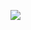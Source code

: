 <p><img src="https://img2.joyreactor.cc/pics/post/full/it-%D1%8E%D0%BC%D0%BE%D1%80-geek-%D0%B3%D0%B8%D1%82%D1%85%D0%B0%D0%B1-%D1%80%D0%B5%D0%B7%D1%8E%D0%BC%D0%B5-7574667.png"/></p>

<!--
**Msey/Msey** is a ✨ _special_ ✨ repository because its `README.md` (this file) appears on your GitHub profile.

Here are some ideas to get you started:

- 🔭 I’m currently working on ...
- 🌱 I’m currently learning ...
- 👯 I’m looking to collaborate on ...
- 🤔 I’m looking for help with ...
- 💬 Ask me about ...
- 📫 How to reach me: ...
- 😄 Pronouns: ...
- ⚡ Fun fact: ...
-->

